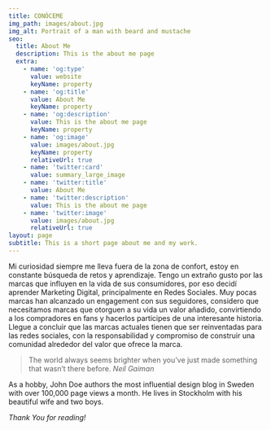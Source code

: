 ```yaml
---
title: CONÓCEME
img_path: images/about.jpg
img_alt: Portrait of a man with beard and mustache
seo:
  title: About Me
  description: This is the about me page
  extra:
    - name: 'og:type'
      value: website
      keyName: property
    - name: 'og:title'
      value: About Me
      keyName: property
    - name: 'og:description'
      value: This is the about me page
      keyName: property
    - name: 'og:image'
      value: images/about.jpg
      keyName: property
      relativeUrl: true
    - name: 'twitter:card'
      value: summary_large_image
    - name: 'twitter:title'
      value: About Me
    - name: 'twitter:description'
      value: This is the about me page
    - name: 'twitter:image'
      value: images/about.jpg
      relativeUrl: true
layout: page
subtitle: This is a short page about me and my work.
---
```

Mi curiosidad siempre me lleva fuera de la zona de confort, estoy en constante
búsqueda de retos y aprendizaje. Tengo un extraño gusto por las marcas que influyen
en la vida de sus consumidores, por eso decidí aprender Marketing Digital, principalmente en
Redes Sociales.
Muy pocas marcas han alcanzado un engagement con sus seguidores, considero que
necesitamos marcas que otorguen a su vida un valor añadido, convirtiendo a los compradores
en fans y hacerlos participes de una interesante historia.
Llegue a concluir que las marcas actuales tienen que ser reinventadas para las redes sociales,
con la responsabilidad y compromiso de construir una comunidad alrededor del valor que ofrece
la marca.



> The world always seems brighter when you’ve just made something that wasn’t there before. <cite>Neil Gaiman</cite>

As a hobby, John Doe authors the most influential design blog in Sweden with over 100,000 page views a month. He lives in Stockholm with his beautiful wife and two boys.

*Thank You for reading!*
